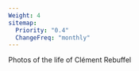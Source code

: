 ```yaml
---
Weight: 4
sitemap:
  Priority: "0.4"
  ChangeFreq: "monthly"
---
```


Photos of the life of Clément Rebuffel
